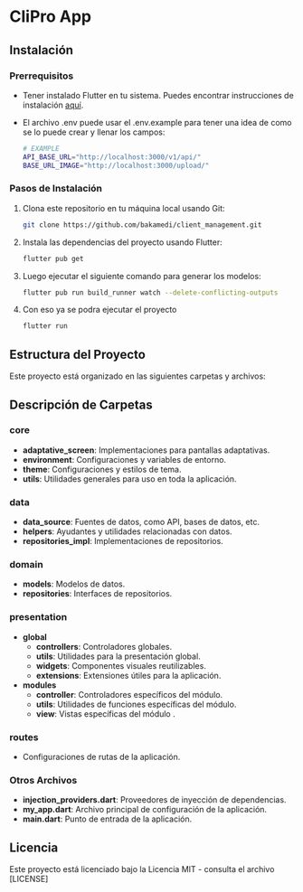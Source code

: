 # CliPro App

## Instalación

### Prerrequisitos

- Tener instalado Flutter en tu sistema. Puedes encontrar instrucciones de instalación [aquí](https://flutter.dev/docs/get-started/install).

- El archivo .env puede usar el .env.example para tener una idea de como se lo puede crear y llenar los campos:

    ```bash
    # EXAMPLE
    API_BASE_URL="http://localhost:3000/v1/api/"
    BASE_URL_IMAGE="http://localhost:3000/upload/"
    ```


### Pasos de Instalación

1. Clona este repositorio en tu máquina local usando Git:

    ```bash
    git clone https://github.com/bakamedi/client_management.git
    ```

2. Instala las dependencias del proyecto usando Flutter:

    ```bash
    flutter pub get
    ```

3. Luego ejecutar el siguiente comando para generar los modelos:

    ```bash
    flutter pub run build_runner watch --delete-conflicting-outputs
    ```

4. Con eso ya se podra ejecutar el proyecto

    ```bash
    flutter run
    ```

## Estructura del Proyecto

Este proyecto está organizado en las siguientes carpetas y archivos:

## Descripción de Carpetas

### core

- **adaptative_screen**: Implementaciones para pantallas adaptativas.
- **environment**: Configuraciones y variables de entorno.
- **theme**: Configuraciones y estilos de tema.
- **utils**: Utilidades generales para uso en toda la aplicación.

### data

- **data_source**: Fuentes de datos, como API, bases de datos, etc.
- **helpers**: Ayudantes y utilidades relacionadas con datos.
- **repositories_impl**: Implementaciones de repositorios.

### domain

- **models**: Modelos de datos.
- **repositories**: Interfaces de repositorios.

### presentation

- **global**
  - **controllers**: Controladores globales.
  - **utils**: Utilidades para la presentación global.
  - **widgets**: Componentes visuales reutilizables.
  - **extensions**: Extensiones útiles para la aplicación.
- **modules**
  - **controller**: Controladores específicos del módulo.
  - **utils**: Utilidades de funciones específicas del módulo.
  - **view**: Vistas específicas del módulo .

### routes

- Configuraciones de rutas de la aplicación.

### Otros Archivos

- **injection_providers.dart**: Proveedores de inyección de dependencias.
- **my_app.dart**: Archivo principal de configuración de la aplicación.
- **main.dart**: Punto de entrada de la aplicación.

## Licencia

Este proyecto está licenciado bajo la Licencia MIT - consulta el archivo [LICENSE]
